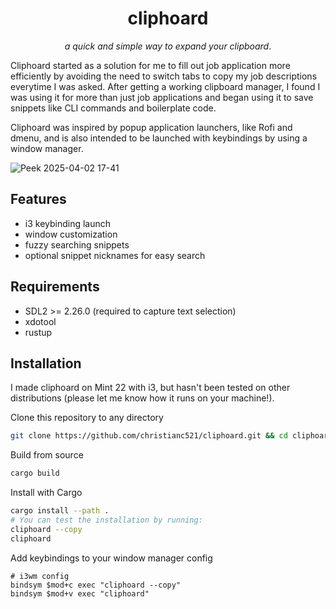 <h1 align="center"> cliphoard </h1>
<p align="center"><i>a quick and simple way to expand your clipboard</i>.</p>

Cliphoard started as a solution for me to fill out job application more efficiently by avoiding the need to switch tabs to copy my job descriptions everytime I was asked. After getting a working clipboard manager, I found I was using it for more than just job applications and began using it to save snippets like CLI commands and boilerplate code.

Cliphoard was inspired by popup application launchers, like Rofi and dmenu, and is also intended to be launched with keybindings by using a window manager.

![Peek 2025-04-02 17-41](https://github.com/user-attachments/assets/7a07e35f-b3bd-4874-b53c-3bc40d3fdd8d)

## Features
- i3 keybinding launch
- window customization
- fuzzy searching snippets
- optional snippet nicknames for easy search

## Requirements
- SDL2 >= 2.26.0 (required to capture text selection)
- xdotool
- rustup

## Installation
I made cliphoard on Mint 22 with i3, but hasn't been tested on other distributions (please let me know how it runs on your machine!).

Clone this repository to any directory
````bash
git clone https://github.com/christianc521/cliphoard.git && cd cliphoard
````

Build from source
````bash
cargo build
````

Install with Cargo
````bash
cargo install --path .
# You can test the installation by running:
cliphoard --copy
cliphoard
````

Add keybindings to your window manager config
````
# i3wm config
bindsym $mod+c exec "cliphoard --copy"
bindsym $mod+v exec "cliphoard"
````


